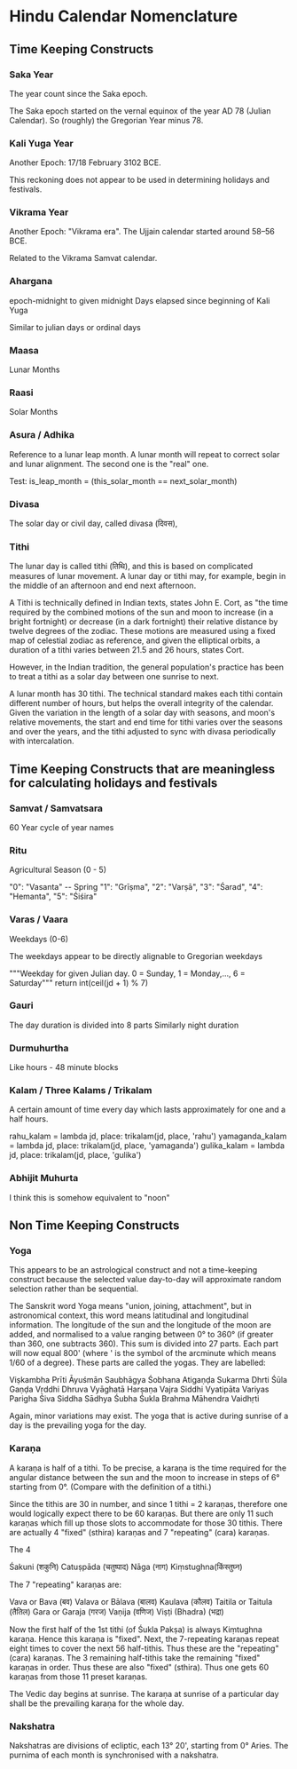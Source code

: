 # Hindu Calendar Nomenclature

## Time Keeping Constructs

### Saka Year

The year count since the Saka epoch.

The Saka epoch started on the vernal equinox of the year AD 78 (Julian Calendar). So (roughly) the Gregorian Year minus 78.

### Kali Yuga Year

Another Epoch: 17/18 February 3102 BCE.

This reckoning does not appear to be used in determining holidays and festivals.

### Vikrama Year

Another Epoch: "Vikrama era". The Ujjain calendar started around 58–56 BCE.

Related to the Vikrama Samvat calendar.

### Ahargana

epoch-midnight to given midnight
Days elapsed since beginning of Kali Yuga

Similar to julian days or ordinal days

### Maasa

Lunar Months

### Raasi

Solar Months

### Asura / Adhika

Reference to a lunar leap month. A lunar month will repeat to correct solar and lunar alignment. The second one is the "real" one.

Test: is_leap_month = (this_solar_month == next_solar_month)

### Divasa

The solar day or civil day, called divasa (दिवस),

### Tithi

The lunar day is called tithi (तिथि), and this is based on complicated measures of lunar movement. A lunar day or tithi may, for example, begin in the middle of an afternoon and end next afternoon.

A Tithi is technically defined in Indian texts, states John E. Cort, as "the time required by the combined motions of the sun and moon to increase (in a bright fortnight) or decrease (in a dark fortnight) their relative distance by twelve degrees of the zodiac. These motions are measured using a fixed map of celestial zodiac as reference, and given the elliptical orbits, a duration of a tithi varies between 21.5 and 26 hours, states Cort.

However, in the Indian tradition, the general population's practice has been to treat a tithi as a solar day between one sunrise to next.

A lunar month has 30 tithi. The technical standard makes each tithi contain different number of hours, but helps the overall integrity of the calendar. Given the variation in the length of a solar day with seasons, and moon's relative movements, the start and end time for tithi varies over the seasons and over the years, and the tithi adjusted to sync with divasa periodically with intercalation.

## Time Keeping Constructs that are meaningless for calculating holidays and festivals

### Samvat / Samvatsara

60 Year cycle of year names

### Ritu

Agricultural Season (0 - 5)

"0": "Vasanta" -- Spring
"1": "Grīṣma",
"2": "Varṣā",
"3": "Śarad",
"4": "Hemanta",
"5": "Śiśira"

### Varas / Vaara

Weekdays (0-6)

The weekdays appear to be directly alignable to Gregorian weekdays

"""Weekday for given Julian day. 0 = Sunday, 1 = Monday,..., 6 = Saturday"""
  return int(ceil(jd + 1) % 7)

### Gauri

The day duration is divided into 8 parts
Similarly night duration

### Durmuhurtha

Like hours - 48 minute blocks

### Kalam / Three Kalams / Trikalam

A certain amount of time every day which lasts approximately for one and a half hours.

rahu_kalam = lambda jd, place: trikalam(jd, place, 'rahu')
yamaganda_kalam = lambda jd, place: trikalam(jd, place, 'yamaganda')
gulika_kalam = lambda jd, place: trikalam(jd, place, 'gulika')

### Abhijit Muhurta

I think this is somehow equivalent to "noon"

## Non Time Keeping Constructs

### Yoga

This appears to be an astrological construct and not a time-keeping construct because the selected value day-to-day will approximate random selection rather than be sequential.

The Sanskrit word Yoga means "union, joining, attachment", but in astronomical context, this word means latitudinal and longitudinal information. The longitude of the sun and the longitude of the moon are added, and normalised to a value ranging between 0° to 360° (if greater than 360, one subtracts 360). This sum is divided into 27 parts. Each part will now equal 800' (where ' is the symbol of the arcminute which means 1/60 of a degree). These parts are called the yogas. They are labelled:

Viṣkambha
Prīti
Āyuśmān
Saubhāgya
Śobhana
Atigaṇḍa
Sukarma
Dhrti
Śūla
Gaṇḍa
Vṛddhi
Dhruva
Vyāghatā
Harṣaṇa
Vajra
Siddhi
Vyatipāta
Variyas
Parigha
Śiva
Siddha
Sādhya
Śubha
Śukla
Brahma
Māhendra
Vaidhṛti

Again, minor variations may exist. The yoga that is active during sunrise of a day is the prevailing yoga for the day.

### Karaṇa

A karaṇa is half of a tithi. To be precise, a karaṇa is the time required for the angular distance between the sun and the moon to increase in steps of 6° starting from 0°. (Compare with the definition of a tithi.)

Since the tithis are 30 in number, and since 1 tithi = 2 karaṇas, therefore one would logically expect there to be 60 karaṇas. But there are only 11 such karaṇas which fill up those slots to accommodate for those 30 tithis. There are actually 4 "fixed" (sthira) karaṇas and 7 "repeating" (cara) karaṇas.

The 4

Śakuni (शकुनि)
Catuṣpāda (चतुष्पाद)
Nāga (नाग)
Kiṃstughna(किंस्तुघ्न)

The 7 "repeating" karaṇas are:

Vava or Bava (बव)
Valava or Bālava (बालव)
Kaulava (कौलव)
Taitila or Taitula (तैतिल)
Gara or Garaja (गरज)
Vaṇija (वणिज)
Viṣṭi (Bhadra) (भद्रा)

Now the first half of the 1st tithi (of Śukla Pakṣa) is always Kiṃtughna karaṇa. Hence this karaṇa is "fixed".
Next, the 7-repeating karaṇas repeat eight times to cover the next 56 half-tithis. Thus these are the "repeating" (cara) karaṇas.
The 3 remaining half-tithis take the remaining "fixed" karaṇas in order. Thus these are also "fixed" (sthira).
Thus one gets 60 karaṇas from those 11 preset karaṇas.

The Vedic day begins at sunrise. The karaṇa at sunrise of a particular day shall be the prevailing karaṇa for the whole day.

### Nakshatra

Nakshatras are divisions of ecliptic, each 13° 20', starting from 0° Aries. The purnima of each month is synchronised with a nakshatra.
